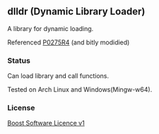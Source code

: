 dlldr (Dynamic Library Loader)
-----
A library for dynamic loading.

Referenced [P0275R4](http://open-std.org/JTC1/SC22/WG21/docs/papers/2018/p0275r4.html) (and bitly modidied)

### Status

Can load library and call functions.

Tested on Arch Linux and Windows(Mingw-w64).

### License

[Boost Software Licence v1](https://www.boost.org/LICENSE_1_0.txt)
